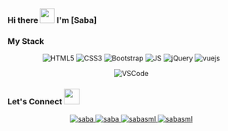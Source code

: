 ### Hi there <img src="https://raw.githubusercontent.com/MartinHeinz/MartinHeinz/master/wave.gif" width="30px"> I'm [Saba]

### My Stack 

<div align="center">

![HTML5](https://img.shields.io/badge/HTML5-E34F26?style=for-the-badge&logo=html5&logoColor=white)
![CSS3](https://img.shields.io/badge/CSS3-1572B6?style=for-the-badge&logo=css3&logoColor=white)
![Bootstrap](https://img.shields.io/badge/Bootstrap-563D7C?style=for-the-badge&logo=bootstrap&logoColor=white)
![JS](https://img.shields.io/badge/JavaScript-F7DF1E?style=for-the-badge&logo=javascript&logoColor=black)
![jQuery](https://img.shields.io/badge/jquery-%230769AD.svg?style=for-the-badge&logo=jquery&logoColor=white)
![vuejs](https://upload.wikimedia.org/wikipedia/commons/thumb/9/95/Vue.js_Logo_2.svg/1200px-Vue.js_Logo_2.svg.png?style=for-the-badge&logo=jquery&logoColor=blue)


![VSCode](https://img.shields.io/badge/Visual_Studio_Code-0078D4?style=for-the-badge&logo=visual%20studio%20code&logoColor=white)


</div>



### Let's Connect <img src="https://raw.githubusercontent.com/ShahriarShafin/ShahriarShafin/main/Assets/handshake.gif" height="32px">

<div align="center">
 <a href="https://www.linkedin.com/in/saba-sml/" target="_blank">
<img src=https://img.shields.io/badge/linkedin-%231E77B5.svg?&style=for-the-badge&logo=linkedin&logoColor=white alt=saba safar mohammad lou linkedin style="margin-bottom: 5px;" />
</a>
  
<a href="https://github.com/SabaSml" target="_blank">
<img src=https://img.shields.io/badge/GitHub-100000?style=for-the-badge&logo=github&logoColor=white alt=saba Sml GitHub style="margin-bottom: 5px;" />
</a>
  

<a href="mailto:027saba@gnail.com" target="_blank">
<img src=https://img.shields.io/badge/Gmail-D14836?style=for-the-badge&logo=gmail&logoColor=white alt=sabasml gmail style="margin-bottom: 5px;" />
</a>

<a href="https://t.me/s.sml" target="_blank">
 <img src=https://img.shields.io/badge/Telegram-2CA5E0?style=for-the-badge&logo=telegram&logoColor=white alt=sabasml telegram style="margin-bottom: 5px;" />
</a>
                                                 

</div>  

